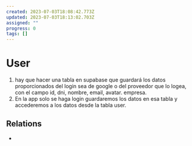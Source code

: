 ```yaml
---
created: 2023-07-03T18:08:42.773Z
updated: 2023-07-03T18:13:02.703Z
assigned: ""
progress: 0
tags: []
---
```


# User 

1. hay que hacer una tabla en supabase que guardará los datos proporcionados del login sea de google o del proveedor que lo logea, con el campo id, dni, nombre, email, avatar. empresa.
2. En la app solo se haga login guardaremos los datos en esa tabla y accederemos a los datos desde la tabla user.

## Relations

- [](.md)

